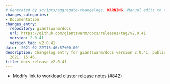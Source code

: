 ```yaml
---
# Generated by scripts/aggregate-changelogs. WARNING: Manual edits to this files will be overwritten.
changes_categories:
- Documentation
changes_entry:
  repository: giantswarm/docs
  url: https://github.com/giantswarm/docs/releases/tag/v2.0.41
  version: 2.0.41
  version_tag: v2.0.41
date: '2021-02-22T15:46:57+00:00'
description: Changelog entry for giantswarm/docs version 2.0.41, published on 22 February
  2021, 15:46.
title: docs release v2.0.41
---
```


- Modify link to workload cluster release notes ([#842](https://github.com/giantswarm/docs/pull/842))
